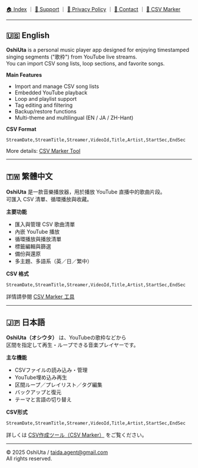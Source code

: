 [🏠 Index](index.md) ｜ [💬 Support](support.md) ｜ [🔐 Privacy Policy](privacy.md) ｜ [📩 Contact](contact.md) ｜ [🧾 CSV Marker](tools/csv_marker.html)

---

## 🇺🇸 English

**OshiUta** is a personal music player app designed for enjoying timestamped singing segments ("歌枠") from YouTube live streams.  
You can import CSV song lists, loop sections, and favorite songs.

**Main Features**
- Import and manage CSV song lists  
- Embedded YouTube playback  
- Loop and playlist support  
- Tag editing and filtering  
- Backup/restore functions  
- Multi-theme and multilingual (EN / JA / ZH-Hant)

**CSV Format**
```
StreamDate,StreamTitle,Streamer,VideoId,Title,Artist,StartSec,EndSec
```
More details: [CSV Marker Tool](tools/csv_marker.html)

---

## 🇹🇼 繁體中文

**OshiUta** 是一款音樂播放器，用於播放 YouTube 直播中的歌曲片段。  
可匯入 CSV 清單、循環播放與收藏。

**主要功能**
- 匯入與管理 CSV 歌曲清單  
- 內嵌 YouTube 播放  
- 循環播放與播放清單  
- 標籤編輯與篩選  
- 備份與還原  
- 多主題、多語系（英／日／繁中）

**CSV 格式**
```
StreamDate,StreamTitle,Streamer,VideoId,Title,Artist,StartSec,EndSec
```
詳情請參閱 [CSV Marker 工具](tools/csv_marker.html)

---

## 🇯🇵 日本語

**OshiUta（オシウタ）** は、YouTubeの歌枠などから  
区間を指定して再生・ループできる音楽プレイヤーです。

**主な機能**
- CSVファイルの読み込み・管理  
- YouTube埋め込み再生  
- 区間ループ／プレイリスト／タグ編集  
- バックアップと復元  
- テーマと言語の切り替え

**CSV形式**
```
StreamDate,StreamTitle,Streamer,VideoId,Title,Artist,StartSec,EndSec
```
詳しくは [CSV作成ツール（CSV Marker）](tools/csv_marker.html) をご覧ください。

---

© 2025 OshiUta / taida.agent@gmail.com  
All rights reserved.
